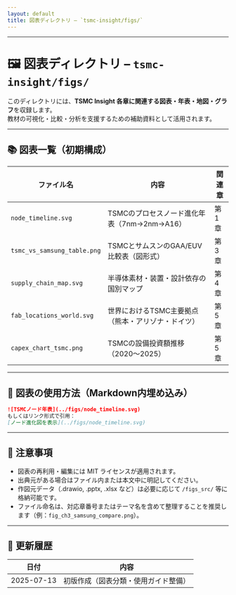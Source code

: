 ```yaml
---
layout: default
title: 図表ディレクトリ – `tsmc-insight/figs/`
---
```


---

# 🖼️ 図表ディレクトリ – `tsmc-insight/figs/`

このディレクトリには、**TSMC Insight 各章に関連する図表・年表・地図・グラフ**を収録します。  
教材の可視化・比較・分析を支援するための補助資料として活用されます。

---

## 📚 図表一覧（初期構成）

| ファイル名 | 内容 | 関連章 |
|------------|------|--------|
| `node_timeline.svg` | TSMCのプロセスノード進化年表（7nm→2nm→A16） | 第1章 |
| `tsmc_vs_samsung_table.png` | TSMCとサムスンのGAA/EUV比較表（図形式） | 第3章 |
| `supply_chain_map.svg` | 半導体素材・装置・設計依存の国別マップ | 第4章 |
| `fab_locations_world.svg` | 世界におけるTSMC主要拠点（熊本・アリゾナ・ドイツ） | 第5章 |
| `capex_chart_tsmc.png` | TSMCの設備投資額推移（2020〜2025） | 第5章 |

---

## 🔗 図表の使用方法（Markdown内埋め込み）

```markdown
![TSMCノード年表](../figs/node_timeline.svg)
もしくはリンク形式で引用：
[ノード進化図を表示](../figs/node_timeline.svg)
```

---

## 📝 注意事項

- 図表の再利用・編集には MIT ライセンスが適用されます。
- 出典元がある場合はファイル内または本文中に明記してください。
- 作図元データ（.drawio, .pptx, .xlsx など）は必要に応じて `/figs_src/` 等に格納可能です。
- ファイル命名は、対応章番号またはテーマ名を含めて整理することを推奨します（例：`fig_ch3_samsung_compare.png`）。

---

## 📅 更新履歴

| 日付 | 内容 |
|------|------|
| 2025-07-13 | 初版作成（図表分類・使用ガイド整備） |
